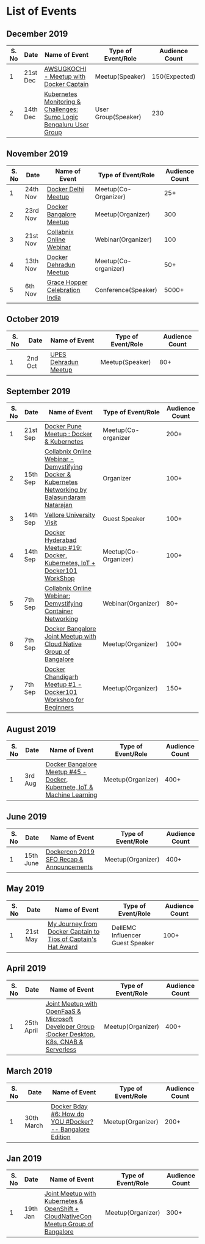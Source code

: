 # List of Events 

## December 2019

| S. No | Date      | Name of Event   | Type of Event/Role  | Audience Count |
| ------------- | ------------- | ------------- | ------------- | ------------- |
|1 |   21st Dec|  [AWSUGKOCHI - Meetup with Docker Captain](https://www.meetup.com/awsugkochi/events/266701010/) | Meetup(Speaker) | 150(Expected) |  
|2 |   14th Dec|  [Kubernetes Monitoring & Challenges: Sumo Logic Bengaluru User Group](http://collabnix.com/kubernetes-monitoring-best-practices-talk-at-sumo-logic-bengaluru-user-group/) | User Group(Speaker) | 230 |

## November 2019


| S. No | Date      | Name of Event   | Type of Event/Role  | Audience Count |
| ------------- | ------------- | ------------- | ------------- | ------------- |
|1 |   24th Nov|  [Docker Delhi Meetup](https://events.docker.com/events/details/docker-delhi-presents-docker-delhi-meetup-19-docker-kubernetes-workshop/) | Meetup(Co-Organizer) | 25+ |   
|2 |   23rd Nov|  [Docker Bangalore Meetup](https://events.docker.com/events/details/docker-bangalore-presents-meetup-49-docker-kubernetes-devops-tools-docker-intermediate-workshop/#/) | Meetup(Organizer) | 300 |       
|3 |  21st Nov |  [Collabnix Online Webinar](https://events.docker.com/events/details/docker-bangalore-presents-collabnix-online-webinar-integrated-log-analytics-monitoring-via-docker-containers-elastic-stack/#/) | Webinar(Organizer) | 100 |   
|4 |  13th Nov  |  [Docker Dehradun Meetup](https://events.docker.com/events/details/docker-dehradun-presents-docker-dehradun-meetup-1-docker-kubernetes-container-security/)| Meetup(Co-organizer) | 50+ |     
|5 |  6th Nov  |  [Grace Hopper Celebration India](https://ghcindia.anitab.org/) | Conference(Speaker) | 5000+ |     

## October 2019

| S. No | Date      | Name of Event   | Type of Event/Role  | Audience Count |
| ------------- | ------------- | ------------- | ------------- | ------------- |
|1 |   2nd Oct  |  [UPES Dehradun Meetup](http://collabnix.com/docker-workshop-on-iot-university-of-petroleum-and-energy-studies-dehradun/) | Meetup(Speaker) | 80+ |  


## September 2019

|  S. No  | Date    | Name of Event   | Type of Event/Role  | Audience Count |
| ------------- | ------------- | ------------- | ------------- | ------------- |
| 1 |   21st Sep |  [Docker Pune Meetup : Docker & Kubernetes](https://events.docker.com/events/details/docker-pune-presents-docker-pune-meetup-docker-kubernetes/) | Meetup(Co-organizer | 200+ |  
| 2 |   15th Sep |  [Collabnix Online Webinar - Demystifying Docker & Kubernetes Networking by Balasundaram Natarajan](https://www.slideshare.net/ajeetraina/collabnix-online-webinar-demystifying-docker-kubernetes-networking-by-balasundaram-natarajan) | Organizer | 100+ |  
| 3 |   14th Sep |  [Vellore University Visit](http://collabnix.com/docker-workshop-on-iot-university-of-petroleum-and-energy-studies-dehradun/) | Guest Speaker | 100+ |  
| 4 |  14th Sep  |  [Docker Hyderabad Meetup #19: Docker, Kubernetes, IoT + Docker101 WorkShop](https://events.docker.com/events/details/docker-hyderabad-presents-docker-hyderabad-meetup-19-docker-kubernetes-iot-docker101-workshop/) | Meetup(Co-Organizer) | 100+ | 
| 5 |   7th Sep  |  [Collabnix Online Webinar: Demystifying Container Networking](https://events.docker.com/events/details/docker-bangalore-presents-collabnix-online-webinar-demystifying-container-networking/) | Webinar(Organizer) | 80+ |  
| 6 |   7th Sep  |  [Docker Bangalore Joint Meetup with Cloud Native Group of Bangalore](https://events.docker.com/events/details/docker-bangalore-presents-docker-bangalore-joint-meetup-with-cloud-native-group-of-bangalore/) | Meetup(Organizer) | 100+ |  
| 7 |  7th Sep  |  [Docker Chandigarh Meetup #1 - Docker101 Workshop for Beginners](https://events.docker.com/events/details/docker-docker-chandigarh-presents-docker-chandigarh-meetup-1-docker101-workshop-for-beginners//) | Meetup(Organizer) | 150+ | 


## August 2019

|  S. No  | Date    | Name of Event   | Type of Event/Role  | Audience Count |
| ------------- | ------------- | ------------- | ------------- | ------------- |
| 1 |   3rd Aug |  [Docker Bangalore Meetup #45 - Docker, Kubernete, IoT & Machine Learning](https://events.docker.com/events/details/docker-bangalore-presents-docker-bangalore-meetup-45-docker-kubernete-iot-machine-learning/) | Meetup(Organizer) | 400+ |  

## June 2019

|  S. No  | Date    | Name of Event   | Type of Event/Role  | Audience Count |
| ------------- | ------------- | ------------- | ------------- | ------------- |
| 1 |   15th June |  [Dockercon 2019 SFO Recap & Announcements](https://events.docker.com/events/details/docker-bangalore-presents-dockercon-2019-sfo-recap-announcements/) | Meetup(Organizer) | 400+ |  

## May 2019

|  S. No  | Date    | Name of Event   | Type of Event/Role  | Audience Count |
| ------------- | ------------- | ------------- | ------------- | ------------- |
| 1 |   21st May |  [My Journey from Docker Captain to Tips of Captain's Hat Award](https://www.slideshare.net/ajeetraina/my-journey-from-docker-captain-to-tips-of-captains-hat-award) | DellEMC Influencer Guest Speaker | 100+ | 


## April 2019

|  S. No  | Date    | Name of Event   | Type of Event/Role  | Audience Count |
| ------------- | ------------- | ------------- | ------------- | ------------- |
| 1 |   25th April |  [Joint Meetup with OpenFaaS & Microsoft Developer Group :Docker Desktop, K8s, CNAB & Serverless](https://events.docker.com/events/details/docker-bangalore-presents-joint-meetup-with-openfaas-microsoft-developer-group-docker-desktop-k8s-cnab-serverless/) | Meetup(Organizer) | 400+ |  

## March 2019

|  S. No  | Date    | Name of Event   | Type of Event/Role  | Audience Count |
| ------------- | ------------- | ------------- | ------------- | ------------- |
| 1 |   30th March |  [Docker Bday #6: How do YOU #Docker? -- Bangalore Edition](https://events.docker.com/events/details/docker-bangalore-presents-docker-bday-6-how-do-you-docker-bangalore-edition/) | Meetup(Organizer) | 200+ | 


## Jan 2019

|  S. No  | Date    | Name of Event   | Type of Event/Role  | Audience Count |
| ------------- | ------------- | ------------- | ------------- | ------------- |
| 1 |   19th Jan |  [Joint Meetup with Kubernetes & OpenShift + CloudNativeCon Meetup Group of Bangalore](https://events.docker.com/events/details/docker-bangalore-presents-joint-meetup-with-kubernetes-openshift-cloudnativecon-meetup-group-of-bangalore/) | Meetup(Organizer) | 300+ | 

